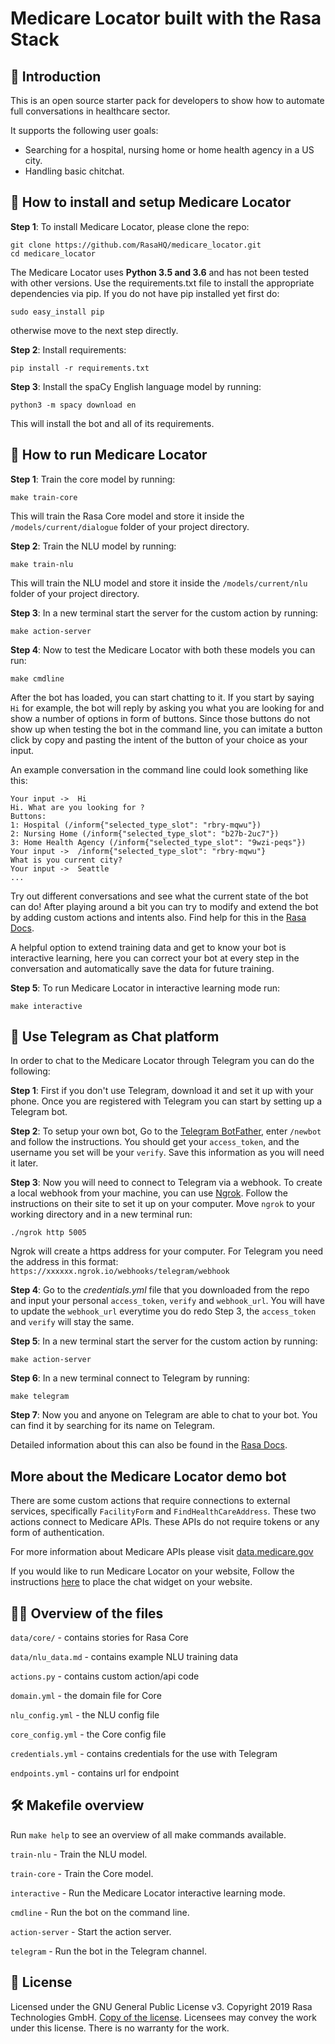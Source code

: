 ﻿# Medicare Locator built with the Rasa Stack

## 🏥 Introduction

This is an open source starter pack for developers to show how to automate full conversations in healthcare sector.

It supports the following user goals:

- Searching for a hospital, nursing home or home health agency in a US city.
- Handling basic chitchat.

## 💾 How to install and setup Medicare Locator

**Step 1**: To install Medicare Locator, please clone the repo:
```
git clone https://github.com/RasaHQ/medicare_locator.git
cd medicare_locator
```
The Medicare Locator uses **Python 3.5 and 3.6** and has not been tested with other versions.
Use the requirements.txt file to install the appropriate dependencies
via pip. If you do not have pip installed yet first do:
```
sudo easy_install pip
```
otherwise move to the next step directly.

**Step 2**: Install requirements:
```
pip install -r requirements.txt
```

**Step 3**: Install the spaCy English language model by running:
```
python3 -m spacy download en
```

This will install the bot and all of its requirements.

## 🤖 How to run Medicare Locator

**Step 1**: Train the core model by running:
```
make train-core
```
This will train the Rasa Core model and store it inside the `/models/current/dialogue` folder of your project directory.

**Step 2**: Train the NLU model by running:
```
make train-nlu
```
This will train the NLU model and store it inside the `/models/current/nlu` folder of your project directory.

**Step 3**: In a new terminal start the server for the custom action by running:
```
make action-server
```

**Step 4**: Now to test the Medicare Locator with both these models you can run:
```
make cmdline
```
After the bot has loaded, you can start chatting to it. If you start by saying `Hi` for example,
the bot will reply by asking you what you are looking for and show a number of options in form of buttons.
Since those buttons do not show up when testing the bot in the command line, you can imitate a button click by copy
and pasting the intent of the button of your choice as your input.

An example conversation in the command line could look something like this:
```
Your input ->  Hi
Hi. What are you looking for ?
Buttons:
1: Hospital (/inform{"selected_type_slot": "rbry-mqwu"})
2: Nursing Home (/inform{"selected_type_slot": "b27b-2uc7"})
3: Home Health Agency (/inform{"selected_type_slot": "9wzi-peqs"})
Your input ->  /inform{"selected_type_slot": "rbry-mqwu"}
What is you current city?
Your input ->  Seattle
...
```

Try out different conversations and see what the current state of the bot can do!
After playing around a bit you can try to modify and extend the bot by adding custom actions and intents also.
Find help for this in the [Rasa Docs](https://rasa.com/docs/).

A helpful option to extend training data and get to know your bot is interactive learning,
here you can correct your bot at every step in the conversation and automatically save the data for future training.

**Step 5**: To run Medicare Locator in interactive learning mode run:
```
make interactive
```

## 📱 Use Telegram as Chat platform
In order to chat to the Medicare Locator through Telegram you can do the following:

**Step 1**: First if you don't use Telegram, download it and set it up with your phone.
Once you are registered with Telegram you can start by setting up a Telegram bot.

**Step 2**: To setup your own bot, Go to the [Telegram BotFather](https://web.telegram.org/#/im?p=@BotFather),
enter `/newbot` and follow the instructions.
You should get your `access_token`, and the username you set will be your `verify`. Save this information as you will need it later.

**Step 3**: Now you will need to connect to Telegram via a webhook. To create a local webhook from your machine, you can use [Ngrok](https://ngrok.com/). Follow the instructions on their site to
set it up on your computer. Move `ngrok` to your working directory and in a new terminal run:
```
./ngrok http 5005
```
Ngrok will create a https address for your computer. For Telegram you need the address in this format:
`https://xxxxxx.ngrok.io/webhooks/telegram/webhook`

**Step 4**: Go to the *credentials.yml* file that you downloaded from the repo and input your personal `access_token`, `verify` and `webhook_url`.
You will have to update the `webhook_url` everytime you do redo Step 3, the `access_token` and `verify` will stay the same.

**Step 5**: In a new terminal start the server for the custom action by running:
```
make action-server
```

**Step 6**: In a new terminal connect to Telegram by running:
```
make telegram
```

**Step 7**: Now you and anyone on Telegram are able to chat to your bot. You can find it by searching for its name on Telegram.

Detailed information about this can also be found in the [Rasa Docs](https://rasa.com/docs/core/connectors/#telegram-connector).


## More about the Medicare Locator demo bot
There are some custom actions that require connections to external services,
specifically `FacilityForm` and `FindHealthCareAddress`. These two actions
connect to Medicare APIs. These APIs do not require tokens or any form of authentication.

For more information about Medicare APIs please visit [data.medicare.gov](https://data.medicare.gov/)

If you would like to run Medicare Locator on your website, Follow the instructions
[here](https://github.com/mrbot-ai/rasa-webchat) to place the chat widget on
your website.


## 👩‍💻 Overview of the files

`data/core/` - contains stories for Rasa Core

`data/nlu_data.md` - contains example NLU training data

`actions.py` - contains custom action/api code

`domain.yml` - the domain file for Core

`nlu_config.yml` - the NLU config file

`core_config.yml` - the Core config file

`credentials.yml` - contains credentials for the use with Telegram

`endpoints.yml` - contains url for endpoint

## 🛠 Makefile overview
Run `make help` to see an overview of all make commands available.

`train-nlu` - Train the NLU model.

`train-core` - Train the Core model.

`interactive` - Run the Medicare Locator interactive learning mode.

`cmdline` - Run the bot on the command line.

`action-server` - Start the action server.

`telegram` - Run the bot in the Telegram channel.

## :gift: License
Licensed under the GNU General Public License v3. Copyright 2019 Rasa Technologies
GmbH. [Copy of the license](https://github.com/RasaHQ/rasa-demo/blob/master/LICENSE).
Licensees may convey the work under this license. There is no warranty for the work.
